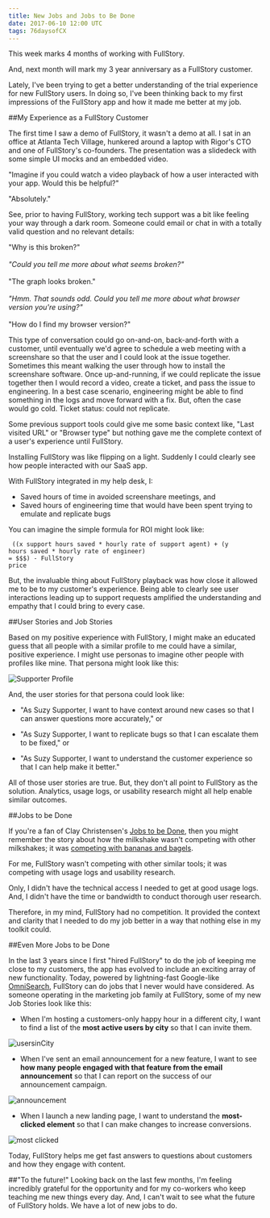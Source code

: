 ```yaml
---
title: New Jobs and Jobs to Be Done
date: 2017-06-10 12:00 UTC
tags: 76daysofCX
---
```


This week marks 4 months of working with FullStory. <i class="em em-tada"></i>

And, next month will mark my 3 year anniversary as a FullStory customer.

Lately, I've been trying to get a better understanding of the trial experience for new FullStory users. In doing so, I've been thinking back to my first impressions of the FullStory app and how it made me better at my job.

##My Experience as a FullStory Customer

The first time I saw a demo of FullStory, it wasn't a demo at all. I sat in an office at Atlanta Tech Village, hunkered around a laptop with Rigor's CTO and one of FullStory's co-founders. The presentation was a slidedeck with some simple UI mocks and an embedded video.

"Imagine if you could watch a video playback of how a user interacted with your app. Would this be helpful?"

"Absolutely."

See, prior to having FullStory, working tech support was a bit like feeling your way through a dark room. Someone could email or chat in with a totally valid question and no relevant details:

<p class="quote__block">

"Why is this broken?"
<br/>
<br/>
<i>"Could you tell me more about what seems broken?"</i>
<br/>
<br/>
"The graph looks broken."
<br/>
<br/>
<i>"Hmm. That sounds odd. Could you tell me more about what browser version you're using?"</i>
<br/>
<br/>
"How do I find my browser version?"
</p>

This type of conversation could go on-and-on, back-and-forth with a customer, until eventually we'd agree to schedule a web meeting with a screenshare so that the user and I could look at the issue together. Sometimes this meant walking the user through how to install the screenshare software. Once up-and-running, if we could replicate the issue together then I would record a video, create a ticket, and pass the issue to engineering. In a best case scenario, engineering might be able to find something in the logs and move forward with a fix. But, often the case would go cold. Ticket status: could not replicate.

Some previous support tools could give me some basic context like, "Last visited URL" or "Browser type" but nothing gave me the complete context of a user's experience until FullStory. 

Installing FullStory was like flipping on a light. Suddenly I could clearly see how people interacted with our SaaS app.

With FullStory integrated in my help desk, I:

* Saved hours of time in avoided screenshare meetings, and
* Saved hours of engineering time that would have been spent trying to emulate and replicate bugs

You can imagine the simple formula for ROI might look like:

<code> ((x support hours saved * hourly rate of support agent) + (y hours saved * hourly rate of engineer) 
<br/>= $$$) - FullStory price</code>

But, the invaluable thing about FullStory playback was how close it allowed me to be to my customer's experience. Being able to clearly see user interactions leading up to support requests amplified the understanding and empathy that I could bring to every case.

##User Stories and Job Stories

Based on my positive experience with FullStory, I might make an educated guess that all people with a similar profile to me could have a similar, positive experience. I might use personas to imagine other people with profiles like mine. That persona might look like this:

![Supporter Profile](/img/SuzySupporter.jpg)

And, the user stories for that persona could look like:

* "As Suzy Supporter, I want to have context around new cases so that I can answer questions more accurately," or

* "As Suzy Supporter, I want to replicate bugs so that I can escalate them to be fixed," or

* "As Suzy Supporter, I want to understand the customer experience so that I can help make it better."

All of those user stories are true. But, they don't all point to FullStory as the solution. Analytics, usage logs, or usability research might all help enable similar outcomes.

##Jobs to be Done

If you're a fan of Clay Christensen's [Jobs to be Done](https://www.christenseninstitute.org/jobs-to-be-done/), then you might remember the story about how the milkshake wasn't competing with other milkshakes; it was [competing with bananas and bagels](https://blog.fullstory.com/using-the-jobs-to-be-done-framework-to-develop-products-1bf6b632a9ee).

For me, FullStory wasn't competing with other similar tools; it was competing with usage logs and usability research.

Only, I didn't have the technical access I needed to get at good usage logs. And, I didn't have the time or bandwidth to conduct thorough user research.

Therefore, in my mind, FullStory had no competition. It provided the context and clarity that I needed to do my job better in a way that nothing else in my toolkit could.

##Even More Jobs to be Done

In the last 3 years since I first "hired FullStory" to do the job of keeping me close to my customers, the app has evolved to include an exciting array of new functionality. Today, powered by lightning-fast Google-like [OmniSearch](https://www.producthunt.com/posts/omnisearch-by-fullstory), FullStory can do jobs that I never would have considered. As someone operating in the marketing job family at FullStory, some of my new Job Stories look like this:

* When I'm hosting a customers-only happy hour in a different city, I want to find a list of the **most active users by city** so that I can invite them. 

![usersinCity](/img/usersinCity.png)

* When I've sent an email announcement for a new feature, I want to see **how many people engaged with that feature from the email announcement** so that I can report on the success of our announcement campaign.

![announcement](/img/announcement.png)

* When I launch a new landing page, I want to understand the **most-clicked element** so that I can make changes to increase conversions.

![most clicked](/img/mostClicked.png)

Today, FullStory helps me get fast answers to questions about customers and how they engage with content.


##"To the future!"
Looking back on the last few months, I'm feeling incredibly grateful for the opportunity and for my co-workers who keep teaching me new things every day. And, I can't wait to see what the future of FullStory holds. We have a lot of new jobs to do.



